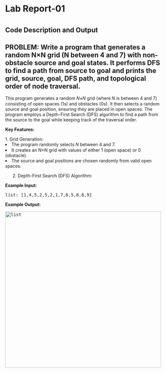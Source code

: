 <h1>Lab Report-01<h1>

<h2>Code Description and Output</h2>

<h2 id="list-duplicates">PROBLEM: Write a program that generates a random N×N grid (N between 4 and 7) with non-obstacle source and goal states. It performs DFS to find a path from source to goal and prints the grid, source, goal, DFS path, and topological order of node traversal.</h2>
<p>This program generates a random 𝑁×𝑁 grid (where 𝑁 is between 4 and 7) consisting of open spaces (1s) and obstacles (0s). It then selects a random source and goal position, ensuring they are placed in open spaces. The program employs a Depth-First Search (DFS) algorithm to find a path from the source to the goal while keeping track of the traversal order.</p>
<p><strong>Key Features:</strong></p>
<oi>1. Grid Generation:</oi>
<li>The program randomly selects 𝑁 between 4 and 7.</li>
<li>It creates an N×N grid with values of either 1 (open space) or 0 (obstacle).</li>
<li>The source and goal positions are chosen randomly from valid open spaces.</li>
<ol>2. Depth-First Search (DFS) Algorithm:</ol>
<p><strong>Example Input:</strong></p>
<pre>list: [1,4,5,2,5,2,1,7,6,5,8,8,9]</pre>
<p><strong>Example Output:</strong></p>
 <pre><img src="images/1.png" alt="list" width="500"></pre>
